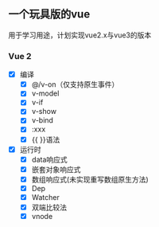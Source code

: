 ## 一个玩具版的vue

用于学习用途，计划实现vue2.x与vue3的版本

### Vue 2

- [x] 编译
    - [x] @/v-on（仅支持原生事件）
    - [x] v-model
    - [x] v-if
    - [x] v-show
    - [x] v-bind
    - [x] :xxx
    - [x] {{ }}语法
- [x] 运行时
    - [x] data响应式
    - [x] 嵌套对象响应式
    - [x] 数组响应式(未实现重写数组原生方法)
    - [x] Dep
    - [x] Watcher
    - [x] 双端比较法
    - [x] vnode